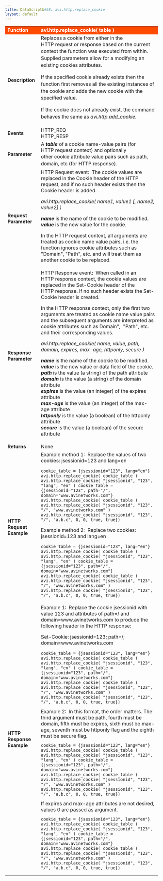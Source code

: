 ```yaml
---
title: DataScript&#58; avi.http.replace_cookie
layout: default
---
```

<table class="table table-hover"> 
 <tbody> 
  <tr bgcolor="ff4b00"> 
   <td width="100"> <font size="3" color="white"><strong>Function</strong></font> </td> 
   <td width="600"><font color="white"><b>avi.http.replace_cookie( table )</b></font></td> 
  </tr> 
  <tr> 
   <td width="100"> <font size="3"><strong>Description</strong></font> </td> 
   <td width="600"><span style="font-weight: 400;">Replaces a&nbsp;cookie from either in the HTTP&nbsp;request or response based on the&nbsp;<span style="font-family: inherit; font-size: inherit; line-height: 1.42857;">current context the function&nbsp;was executed from within. Supplied parameters allow for a modifying an existing cookies attributes.<p></p> <p><span style="font-weight: 400;">If the specified cookie already exists <span style="font-family: inherit; font-size: inherit; line-height: 1.42857;">then the function&nbsp;first removes all the existing instances of the cookie and adds&nbsp;<span style="font-weight: 400;">the new cookie with the specified value.</span></span></span></p> <p>If the cookie does not already exist, the command behaves the same as <em>avi.http.add_cookie</em>.</p></span></span></td> 
  </tr> 
  <tr> 
   <td width="100"> <font size="3"><strong>Events</strong></font> </td> 
   <td width="600">HTTP_REQ<br> HTTP_RESP</td> 
  </tr> 
  <tr> 
   <td width="100"> <font size="3"><strong>Parameter</strong></font> </td> 
   <td width="600"><span style="font-weight: 400;">A&nbsp;<em><strong>table</strong></em> of a cookie name-value pairs (for HTTP&nbsp;request context) and optionally other&nbsp;<span style="font-family: inherit; font-size: inherit; line-height: 1.42857;">cookie attribute value pairs such as path, domain, etc (for HTTP&nbsp;response).</span></span></td> 
  </tr> 
  <tr> 
   <td width="100"> <font size="3"><strong>Request Parameter</strong></font> </td> 
   <td width="600">HTTP Request event: &nbsp;The cookie values are replaced&nbsp;in the&nbsp;Cookie header of the HTTP request, and if no such header exists then the Cookie header is added.<p></p> <p><em>avi.http.replace_cookie( name1, value1 [, name2, value2] )</em></p> <p><strong><em>name</em></strong> is the name of the cookie to be modified.<br> <strong><em>value</em></strong> is the new value for the cookie.</p> <p>In the HTTP request context, all arguments are treated as cookie name value pairs, i.e. the function&nbsp;ignores cookie attributes such as "Domain", "Path", etc. and will treat them as another cookie to be replaced.</p></td> 
  </tr> 
  <tr> 
   <td width="100"> <font size="3"><strong>Response Parameter</strong></font> </td> 
   <td width="600">HTTP Response event: &nbsp;When called in an HTTP&nbsp;response context, the cookie&nbsp;values are replaced&nbsp;in the&nbsp;Set-Cookie header of the HTTP&nbsp;response. If no such header exists the Set-Cookie header is created.<p></p> <p>In the HTTP&nbsp;response context, only the first two arguments are treated as cookie name value&nbsp;pairs and the subsequent arguments are interpreted as cookie attributes such as Domain", &nbsp;"Path", etc. and their corresponding values.</p> <p><em>avi.http.replace_cookie( name, value, path, domain, expires, max-age, httponly, secure )</em></p> <p><em><strong>name</strong></em> is the name of the cookie to be modified.<br> <strong><em>value</em></strong> is the new value or data field of the cookie.<br> <strong><em>path</em></strong> is the value (a string) of the path attribute<br> <strong><em>domain</em></strong> is the value (a string) of the domain attribute<br> <strong><em>expires</em></strong> is the value (an integer) of the expires attribute<br> <strong><em>max-age</em></strong> is the value (an integer) of the max-age attribute<br> <strong><em>httponly</em></strong> is the value (a boolean) of the httponly attribute<br> <strong><em>secure</em></strong> is the value (a boolean) of the secure attribute</p></td> 
  </tr> 
  <tr> 
   <td width="100"> <font size="3"><strong>Returns</strong></font> </td> 
   <td width="600">None</td> 
  </tr> 
  <tr> 
   <td width="100"> <font size="3"><strong>HTTP Request Example</strong></font> </td> 
   <td width="600">Example method 1: &nbsp;Replace the values of two cookies: jsessionid=123 and lang=en<p></p> 
    <!-- Crayon Syntax Highlighter v2.7.1 --> <pre><code class="language-lua">cookie_table = {jsessionid="123", lang="en"}
avi.http.replace_cookie( cookie_table ) avi.http.replace_cookie( "jsessionid", "123", "lang", "en" ) cookie_table = {jsessionid="123", path="/", domain="www.avinetworks.com"}
avi.http.replace_cookie( cookie_table ) avi.http.replace_cookie( "jsessionid", "123", "/", "www.avinetworks.com" ) avi.http.replace_cookie( "jsessionid", "123", "/", "a.b.c", 0, 0, true, true})</code></pre> 
    <!-- [Format Time: 0.0015 seconds] --> <p> Example method 2: &nbsp;Replace two cookies: jsessionid=123 and lang=en</p> 
    <!-- Crayon Syntax Highlighter v2.7.1 --> <pre><code class="language-lua">cookie_table = {jsessionid="123", lang="en"}
avi.http.replace_cookie( cookie_table ) avi.http.replace_cookie( "jsessionid", "123", "lang", "en" ) cookie_table = {jsessionid="123", path="/", domain="www.avinetworks.com"}
avi.http.replace_cookie( cookie_table ) avi.http.replace_cookie( "jsessionid", "123", "/", "www.avinetworks.com" ) avi.http.replace_cookie( "jsessionid", "123", "/", "a.b.c", 0, 0, true, true})</code></pre> 
    <!-- [Format Time: 0.0010 seconds] --> <p> </p></td> 
  </tr> 
  <tr> 
   <td width="100"> <font size="3"><strong>HTTP Response Example</strong></font> </td> 
   <td width="600">Example 1: &nbsp;Replace the cookie jsessionid with value 123 and attributes of path=/ and domain=www.avinetworks.com to produce the following header in the HTTP&nbsp;response:<p></p> <p>Set-Cookie: jsessionid=123; path=/; domain=www.avinetworks.com<br> 
     <!-- Crayon Syntax Highlighter v2.7.1 --> </p><pre><code class="language-lua">cookie_table = {jsessionid="123", lang="en"}
avi.http.replace_cookie( cookie_table ) avi.http.replace_cookie( "jsessionid", "123", "lang", "en" ) cookie_table = {jsessionid="123", path="/", domain="www.avinetworks.com"}
avi.http.replace_cookie( cookie_table ) avi.http.replace_cookie( "jsessionid", "123", "/", "www.avinetworks.com" ) avi.http.replace_cookie( "jsessionid", "123", "/", "a.b.c", 0, 0, true, true})</code></pre> 
    <!-- [Format Time: 0.0022 seconds] --> <span style="font-weight: 400;">Example 2: &nbsp;In this format, the order matters. The third argument must be path, fourth must be domain, fifth must be expires,&nbsp;sixth must be max-age, seventh must be httponly flag and the eighth must be secure flag.<br> 
     <!-- Crayon Syntax Highlighter v2.7.1 --> <pre><code class="language-lua">cookie_table = {jsessionid="123", lang="en"}
avi.http.replace_cookie( cookie_table ) avi.http.replace_cookie( "jsessionid", "123", "lang", "en" ) cookie_table = {jsessionid="123", path="/", domain="www.avinetworks.com"}
avi.http.replace_cookie( cookie_table ) avi.http.replace_cookie( "jsessionid", "123", "/", "www.avinetworks.com" ) avi.http.replace_cookie( "jsessionid", "123", "/", "a.b.c", 0, 0, true, true})</code></pre> 
     <!-- [Format Time: 0.0016 seconds] --> <span style="font-weight: 400;">If expires and max-age attributes are not desired, values&nbsp;0 are passed as argument.<br> 
      <!-- Crayon Syntax Highlighter v2.7.1 --> <pre><code class="language-lua">cookie_table = {jsessionid="123", lang="en"}
avi.http.replace_cookie( cookie_table ) avi.http.replace_cookie( "jsessionid", "123", "lang", "en" ) cookie_table = {jsessionid="123", path="/", domain="www.avinetworks.com"}
avi.http.replace_cookie( cookie_table ) avi.http.replace_cookie( "jsessionid", "123", "/", "www.avinetworks.com" ) avi.http.replace_cookie( "jsessionid", "123", "/", "a.b.c", 0, 0, true, true})</code></pre> 
      <!-- [Format Time: 0.0022 seconds] --> </span></span></td> 
  </tr> 
 </tbody> 
</table>